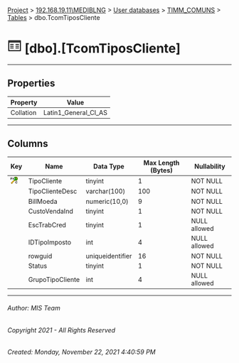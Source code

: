 #### 

[Project](../../../../index.md) > [192.168.19.11\\MEDIBLNG](../../../index.md) > [User databases](../../index.md) > [TIMM_COMUNS](../index.md) > [Tables](Tables.md) > dbo.TcomTiposCliente

# ![Tables](../../../../Images/Table32.png) [dbo].[TcomTiposCliente]

---

## <a name="#properties"></a>Properties

| Property | Value |
|---|---|
| Collation | Latin1_General_CI_AS |


---

## <a name="#columns"></a>Columns

| Key | Name | Data Type | Max Length (Bytes) | Nullability |
|---|---|---|---|---|
| [![Cluster Primary Key PK_TcomTiposCliente: TipoCliente](../../../../Images/pkcluster.png)](#indexes) | TipoCliente | tinyint | 1 | NOT NULL |
|  | TipoClienteDesc | varchar(100) | 100 | NOT NULL |
|  | BillMoeda | numeric(10,0) | 9 | NOT NULL |
|  | CustoVendaInd | tinyint | 1 | NOT NULL |
|  | EscTrabCred | tinyint | 1 | NULL allowed |
|  | IDTipoImposto | int | 4 | NULL allowed |
|  | rowguid | uniqueidentifier | 16 | NOT NULL |
|  | Status | tinyint | 1 | NOT NULL |
|  | GrupoTipoCliente | int | 4 | NULL allowed |


---

###### Author:  MIS Team

###### Copyright 2021 - All Rights Reserved

###### Created: Monday, November 22, 2021 4:40:59 PM

